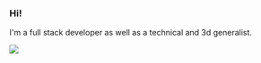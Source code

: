 ### Hi!

I'm a full stack developer as well as a technical and 3d generalist.

![](https://github-readme-stats.vercel.app/api?username=iKlsR&show_icons=true&count_private=true)
